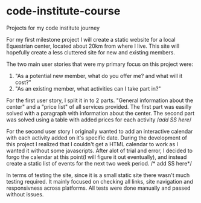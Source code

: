 # code-institute-course
Projects for my code institute journey

For my first milestone project I will create a static website for a local Equestrian center, located about 20km from where I live. This site will hopefully create a less cluttered site for new and existing members.

The two main user stories that were my primary focus on this project were:
1. "As a potential new member, what do you offer me? and what will it cost?" 
2. "As an existing member, what activities can I take part in?"

For the first user story, I split it in to 2 parts. "General information about the center" and a "price list" of all services provided. The first part was easilly solved with a paragraph with information about the center. The second part was solved using a table with added prices for each activity
/*add SS here*/

For the second user story I originally wanted to add an interactive calendar with each activity added on it's specific date. During the development of this project I realized that I couldn't get a HTML calendar to work as I wanted it without some javascripts. After alot of trial and error, I decided to forgo the calendar at this point(I will figure it out eventually), and instead create a static list of events for the next two week period. 
/* add SS here*/

In terms of testing the site, since it is a small static site there wasn't much testing required. It mainly focused on checking all links, site navigation and responsivness across platforms. All tests were done manually and passed without issues. 
